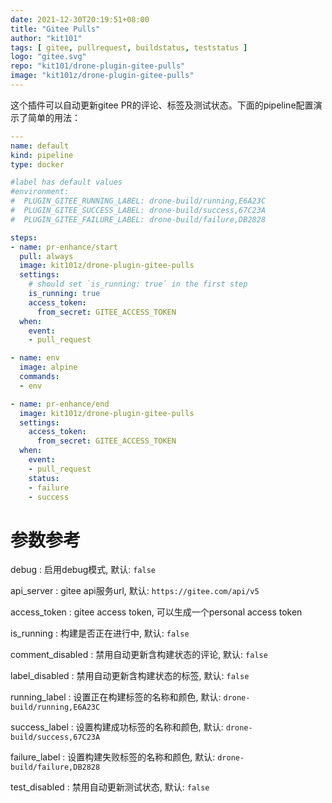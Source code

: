 ```yaml
---
date: 2021-12-30T20:19:51+08:00
title: "Gitee Pulls"
author: "kit101"
tags: [ gitee, pullrequest, buildstatus, teststatus ]
logo: "gitee.svg"
repo: "kit101/drone-plugin-gitee-pulls"
image: "kit101z/drone-plugin-gitee-pulls"
---
```


这个插件可以自动更新gitee PR的评论、标签及测试状态。下面的pipeline配置演示了简单的用法：

```yaml
---
name: default
kind: pipeline
type: docker

#label has default values
#environment:
#  PLUGIN_GITEE_RUNNING_LABEL: drone-build/running,E6A23C
#  PLUGIN_GITEE_SUCCESS_LABEL: drone-build/success,67C23A
#  PLUGIN_GITEE_FAILURE_LABEL: drone-build/failure,DB2828

steps:
- name: pr-enhance/start
  pull: always
  image: kit101z/drone-plugin-gitee-pulls
  settings:
    # should set `is_running: true` in the first step
    is_running: true
    access_token:
      from_secret: GITEE_ACCESS_TOKEN
  when:
    event:
    - pull_request

- name: env
  image: alpine
  commands:
  - env

- name: pr-enhance/end
  image: kit101z/drone-plugin-gitee-pulls
  settings:
    access_token:
      from_secret: GITEE_ACCESS_TOKEN
  when:
    event:
    - pull_request
    status:
    - failure
    - success
```

# 参数参考

debug
: 启用debug模式, 默认: `false`

api_server
: gitee api服务url, 默认: `https://gitee.com/api/v5`

access_token
: gitee access token, 可以生成一个personal access token

is_running
: 构建是否正在进行中, 默认: `false`

comment_disabled
: 禁用自动更新含构建状态的评论, 默认: `false`

label_disabled
: 禁用自动更新含构建状态的标签, 默认: `false`

running_label
: 设置正在构建标签的名称和颜色, 默认: `drone-build/running,E6A23C`

success_label
: 设置构建成功标签的名称和颜色, 默认: `drone-build/success,67C23A`

failure_label
: 设置构建失败标签的名称和颜色, 默认: `drone-build/failure,DB2828`

test_disabled
: 禁用自动更新测试状态, 默认: `false`
